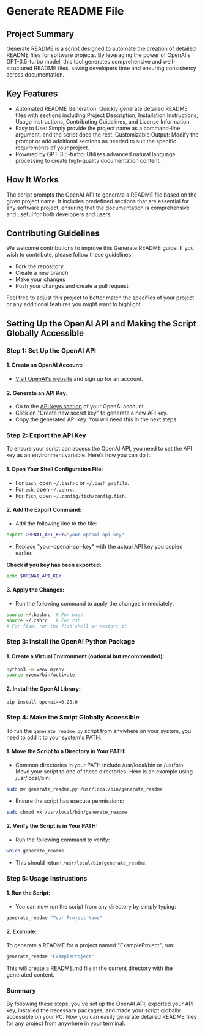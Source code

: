 # Generate README File

## Project Summary
Generate README is a script designed to automate the creation of detailed README files for software projects. By leveraging the power of OpenAI's GPT-3.5-turbo model, this tool generates comprehensive and well-structured README files, saving developers time and ensuring consistency across documentation.

## Key Features
- Automated README Generation: Quickly generate detailed README files with sections including Project Description, Installation Instructions, Usage Instructions, Contributing Guidelines, and License Information.
- Easy to Use: Simply provide the project name as a command-line argument, and the script does the rest.
Customizable Output: Modify the prompt or add additional sections as needed to suit the specific requirements of your project.
- Powered by GPT-3.5-turbo: Utilizes advanced natural language processing to create high-quality documentation content.

## How It Works
The script prompts the OpenAI API to generate a README file based on the given project name. It includes predefined sections that are essential for any software project, ensuring that the documentation is comprehensive and useful for both developers and users.

## Contributing Guidelines
We welcome contributions to improve this Generate README guide. If you wish to contribute, please follow these guidelines:
- Fork the repository
- Create a new branch
- Make your changes
- Push your changes and create a pull request

Feel free to adjust this project to better match the specifics of your project or any additional features you might want to highlight.

## Setting Up the OpenAI API and Making the Script Globally Accessible

### Step 1: Set Up the OpenAI API

#### 1. Create an OpenAI Account:

- [Visit OpenAI's website](https://platform.openai.com/signup) and sign up for an account.

#### 2. Generate an API Key:

- Go to the [API keys section](https://platform.openai.com/account/api-keys) of your OpenAI account.
- Click on "Create new secret key" to generate a new API key.
- Copy the generated API key. You will need this in the next steps.

### Step 2: Export the API Key
To ensure your script can access the OpenAI API, you need to set the API key as an environment variable. Here’s how you can do it:

#### 1. Open Your Shell Configuration File:

- For `bash`, open `~/.bashrc` or `~/.bash_profile`.
- For `zsh`, open `~/.zshrc`.
- For `fish`, open `~/.config/fish/config.fish`.

#### 2. Add the Export Command:

- Add the following line to the file:

```sh
export OPENAI_API_KEY="your-openai-api-key"
```
- Replace "your-openai-api-key" with the actual API key you copied earlier.

**Check if you key has been exported:**
```bash
echo $OPENAI_API_KEY
```

#### 3. Apply the Changes:

 - Run the following command to apply the changes immediately:

```bash
source ~/.bashrc  # For bash
source ~/.zshrc   # For zsh
# For fish, run the fish shell or restart it
```

### Step 3: Install the OpenAI Python Package

#### 1. Create a Virtual Environment (optional but recommended):

```bash
python3 -m venv myenv
source myenv/bin/activate
```
#### 2. Install the OpenAI Library:

```bash
pip install openai==0.28.0
```
### Step 4: Make the Script Globally Accessible
To run the `generate_readme.py` script from anywhere on your system, you need to add it to your system's PATH.

#### 1. Move the Script to a Directory in Your PATH:

- Common directories in your PATH include /usr/local/bin or /usr/bin. Move your script to one of these directories. Here is an example using /usr/local/bin:

```bash
sudo mv generate_readme.py /usr/local/bin/generate_readme
```
- Ensure the script has execute permissions:

```bash
sudo chmod +x /usr/local/bin/generate_readme
```
#### 2. Verify the Script is in Your PATH:

- Run the following command to verify:

```sh
which generate_readme
```
- This should return `/usr/local/bin/generate_readme`.

### Step 5: Usage Instructions
#### 1. Run the Script:

- You can now run the script from any directory by simply typing:

```bash
generate_readme "Your Project Name"
```
#### 2. Example:

To generate a README for a project named "ExampleProject", run:

```bash
generate_readme "ExampleProject"
```
This will create a README.md file in the current directory with the generated content.

### Summary
By following these steps, you’ve set up the OpenAI API, exported your API key, installed the necessary packages, and made your script globally accessible on your PC. Now you can easily generate detailed README files for any project from anywhere in your terminal.